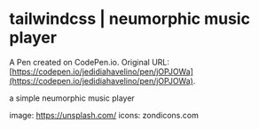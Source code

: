 # tailwindcss | neumorphic music player

A Pen created on CodePen.io. Original URL: [https://codepen.io/jedidiahavelino/pen/jOPJOWa](https://codepen.io/jedidiahavelino/pen/jOPJOWa).

a simple neumorphic music player

image: https://unsplash.com/
icons: zondicons.com